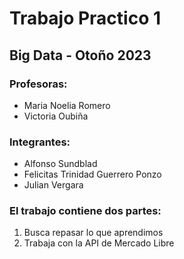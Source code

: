 # Trabajo Practico 1 
## Big Data - Otoño 2023 

### Profesoras:
 - Maria Noelia Romero
 - Victoria Oubiña
### Integrantes:
 - Alfonso Sundblad
 - Felicitas Trinidad Guerrero Ponzo
 - Julian Vergara

### El trabajo contiene dos partes:
 1. Busca repasar lo que aprendimos
 2. Trabaja con la API de Mercado Libre
 
